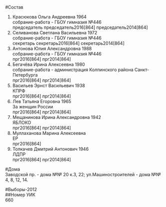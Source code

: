 #Состав  
1. Красюкова Ольга Андреевна 1964  
    собрание-работа - ГБОУ гимназия №446  
    председатель председатель2016[864] председатель2014[864]  
2. Селиванова Светлана Васильевна 1972  
    собрание-работа - ГБОУ гимназия №446  
    секретарь секретарь2016[864] секретарь2014[864]  
3. Антонова Юлия Александровна 1988  
    собрание-работа - ГБОУ гимназия №446  
    прг2016[864] прг2014[864]  
4. Бегачёва Ирина Алексеевна 1980  
    собрание-работа - администрация Колпинского района Санкт-Петербурга  
    прг2016[864] прг2014[864]  
5. Васильев Эрнст Васильевич 1938  
    КПРФ  
    прг2016[864] прг2014[864]  
6. Лев Татьяна Егоровна 1965  
    За женщин России  
    прг2016[864] прг2014[864]  
7. Мещанинова Ирина Александровна 1942  
    ЯБЛОКО  
    прг2016[864] прг2014[864]  
8. Муллаханова Марина Алексеевна  
    ЕР  
    прг2016[864]  
9. Толкачев Дмитрий Антонович 1946  
    ЛДПР  
    прг2016[864] прг2014[864]  
  
#Дома  
Заводской пр. - дома №№ 20 к.З, 22; ул.Машиностроителей - дома №№ 4, 8, 12, 14.  
  
#Выборы-2012  
##Номер УИК  
660  
